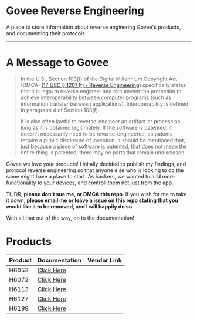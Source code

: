 # Govee Reverse Engineering
A place to store information about reverse enginering Govee's products, and documenting their protocols

------
# A Message to Govee

>In the U.S., Section 103(f) of the Digital Millennium Copyright Act (DMCA) [(17 USC § 1201 (f) - Reverse Engineering)](https://www.law.cornell.edu/uscode/text/17/1201) specifically states that it is legal to reverse engineer and circumvent the protection to achieve interoperability between computer programs (such as information transfer between applications). Interoperability is defined in paragraph 4 of Section 103(f).
>
>It is also often lawful to reverse-engineer an artifact or process as long as it is obtained legitimately. If the software is patented, it doesn't necessarily need to be reverse-engineered, as patents require a public disclosure of invention. It should be mentioned that, just because a piece of software is patented, that does not mean the entire thing is patented; there may be parts that remain undisclosed.


Govee we love your products! I initally decided to publish my findings, and protocol reverse engineering so that anyone else who is looking to do the same might have a place to start. As hackers, we wanted to add more functionality to your devices, and controll them not just from the app.

TL;DR, __please don't sue me, or DMCA this repo__. If you wish for me to take it down, __please email me or leave a issue on this repo stating that you would like it to be removed, and I will happily do so__.

With all that out of the way, on to the documentation!

# Products
| Product | Documentation                   | Vendor Link |
|---------|---------------------------------|-------------|
| H6053   | [Click Here](products/H6053.md) |             |
| H6072   | [Click Here](products/H6072.md) |             |
| H6113   | [Click Here](products/H6113.md) |             |
| H6127   | [Click Here](products/H6127.md) |             |
| H6199   | [Click Here](products/H6199.md) |             |